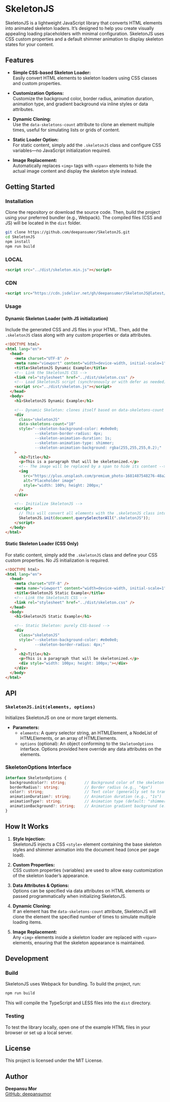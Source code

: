 
# SkeletonJS

SkeletonJS is a lightweight JavaScript library that converts HTML elements into animated skeleton loaders. It’s designed to help you create visually appealing loading placeholders with minimal configuration. SkeletonJS uses CSS custom properties and a default shimmer animation to display skeleton states for your content.

## Features

- **Simple CSS-based Skeleton Loader:**  
  Easily convert HTML elements to skeleton loaders using CSS classes and custom properties.

- **Customization Options:**  
  Customize the background color, border radius, animation duration, animation type, and gradient background via inline styles or data attributes.

- **Dynamic Cloning:**  
  Use the `data-skeletons-count` attribute to clone an element multiple times, useful for simulating lists or grids of content.

- **Static Loader Option:**  
  For static content, simply add the `.skeletonJS` class and configure CSS variables—no JavaScript initialization required.

- **Image Replacement:**  
  Automatically replaces `<img>` tags with `<span>` elements to hide the actual image content and display the skeleton style instead.

## Getting Started

### Installation

Clone the repository or download the source code. Then, build the project using your preferred bundler (e.g., Webpack). The compiled files (CSS and JS) will be located in the `dist` folder.

```bash
git clone https://github.com/deepansumor/SkeletonJS.git
cd SkeletonJS
npm install
npm run build
```

### LOCAL
```html
<script src="../dist/skeleton.min.js"></script>
```

### CDN
```html
<script src="https://cdn.jsdelivr.net/gh/deepansumor/SkeletonJS@latest/dist/skeleton.min.js"></script>
```

### Usage

#### Dynamic Skeleton Loader (with JS initialization)

Include the generated CSS and JS files in your HTML. Then, add the `.skeletonJS` class along with any custom properties or data attributes.

```html
<!DOCTYPE html>
<html lang="en">
  <head>
    <meta charset="UTF-8" />
    <meta name="viewport" content="width=device-width, initial-scale=1" />
    <title>SkeletonJS Dynamic Example</title>
    <!-- Link the SkeletonJS CSS -->
    <link rel="stylesheet" href="../dist/skeleton.css" />
    <!-- Load SkeletonJS script (synchronously or with defer as needed) -->
    <script src="../dist/skeleton.js"></script>
  </head>
  <body>
    <h1>SkeletonJS Dynamic Example</h1>

    <!-- Dynamic Skeleton: clones itself based on data-skeletons-count -->
    <div
      class="skeletonJS"
      data-skeletons-count="10"
      style="--skeleton-background-color: #e0e0e0;
             --skeleton-border-radius: 4px;
             --skeleton-animation-duration: 1s;
             --skeleton-animation-type: shimmer;
             --skeleton-animation-background: rgba(255,255,255,0.2);"
    >
      <h2>Title</h2>
      <p>This is a paragraph that will be skeletonized.</p>
      <!-- The image will be replaced by a span to hide its content -->
      <img
        src="https://plus.unsplash.com/premium_photo-1681487548276-48a2c640ade9?q=80&w=2070&auto=format&fit=crop"
        alt="Placeholder image"
        style="width: 100%; height: 200px;"
      />
    </div>

    <!-- Initialize SkeletonJS -->
    <script>
      // This will convert all elements with the .skeletonJS class into skeleton loaders.
      SkeletonJS.init(document.querySelectorAll(".skeletonJS"));
    </script>
  </body>
</html>
```

#### Static Skeleton Loader (CSS Only)

For static content, simply add the `.skeletonJS` class and define your CSS custom properties. No JS initialization is required.

```html
<!DOCTYPE html>
<html lang="en">
  <head>
    <meta charset="UTF-8" />
    <meta name="viewport" content="width=device-width, initial-scale=1" />
    <title>SkeletonJS Static Example</title>
    <!-- Link the SkeletonJS CSS -->
    <link rel="stylesheet" href="../dist/skeleton.css" />
  </head>
  <body>
    <h1>SkeletonJS Static Example</h1>

    <!-- Static Skeleton: purely CSS-based -->
    <div
      class="skeletonJS"
      style="--skeleton-background-color: #e0e0e0;
             --skeleton-border-radius: 4px;"
    >
      <h2>Title</h2>
      <p>This is a paragraph that will be skeletonized.</p>
      <div style="width: 100px; height: 100px;"></div>
    </div>
  </body>
</html>
```

## API

### `SkeletonJS.init(elements, options)`

Initializes SkeletonJS on one or more target elements.

- **Parameters:**
  - `elements`: A query selector string, an HTMLElement, a NodeList of HTMLElements, or an array of HTMLElements.
  - `options` (optional): An object conforming to the `SkeletonOptions` interface. Options provided here override any data attributes on the elements.

### SkeletonOptions Interface

```ts
interface SkeletonOptions {
  backgroundcolor?: string;        // Background color of the skeleton (e.g., "#e0e0e0")
  borderRadius?: string;           // Border radius (e.g., "4px")
  color?: string;                  // Text color (generally set to transparent)
  animationDuration?: string;      // Animation duration (e.g., "1s")
  animationType?: string;          // Animation type (default: "shimmer")
  animationBackground?: string;    // Animation gradient background (e.g., "rgba(255,255,255,0.2)")
}
```

## How It Works

1. **Style Injection:**  
   SkeletonJS injects a CSS `<style>` element containing the base skeleton styles and shimmer animation into the document head (once per page load).

2. **Custom Properties:**  
   CSS custom properties (variables) are used to allow easy customization of the skeleton loader’s appearance.

3. **Data Attributes & Options:**  
   Options can be specified via data attributes on HTML elements or passed programmatically when initializing SkeletonJS.

4. **Dynamic Cloning:**  
   If an element has the `data-skeletons-count` attribute, SkeletonJS will clone the element the specified number of times to simulate multiple loading items.

5. **Image Replacement:**  
   Any `<img>` elements inside a skeleton loader are replaced with `<span>` elements, ensuring that the skeleton appearance is maintained.

## Development

### Build

SkeletonJS uses Webpack for bundling. To build the project, run:

```bash
npm run build
```

This will compile the TypeScript and LESS files into the `dist` directory.

### Testing

To test the library locally, open one of the example HTML files in your browser or set up a local server.

## License

This project is licensed under the MIT License.

## Author

**Deepansu Mor**  
[GitHub: deepansumor](https://github.com/deepansumor)
